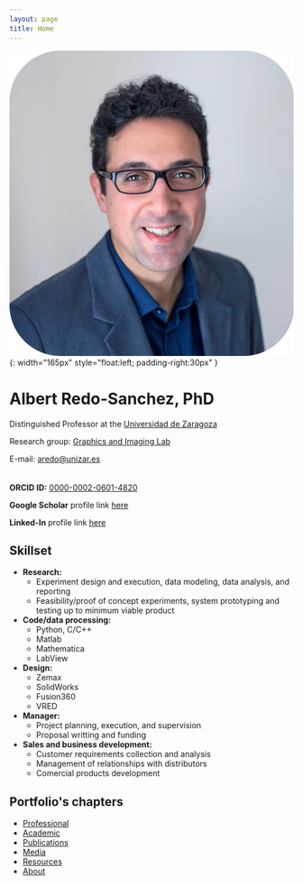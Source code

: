 ```yaml
---
layout: page
title: Home
---
```


![Profile picture](/assets/images/foto_pro.jpg){: width="165px" style="float:left; padding-right:30px" }

# Albert Redo-Sanchez, PhD

Distinguished Professor at the [Universidad de Zaragoza](https://eina.unizar.es/)

Research group: [Graphics and Imaging Lab](https://graphics.unizar.es/)

E-mail: [aredo@unizar.es](mailto:aredo@unizar.es)
\
\
\
**ORCID ID:** [0000-0002-0601-4820](https://orcid.org/0000-0002-0601-4820)

**Google Scholar** profile link [here](https://scholar.google.com/citations?user=Wjhap7MAAAAJ&hl=en)

**Linked-In** profile link [here](https://www.linkedin.com/in/redosanchez/)


## Skillset

- **Research:**
  - Experiment design and execution, data modeling, data analysis, and reporting
  - Feasibility/proof of concept experiments, system prototyping and testing up to minimum viable product
- **Code/data processing:**
  - Python, C/C++
  - Matlab
  - Mathematica
  - LabView
- **Design:**
  - Zemax
  - SolidWorks
  - Fusion360
  - VRED
- **Manager:**
  - Project planning, execution, and supervision
  - Proposal writting and funding
- **Sales and business development:**
  - Customer requirements collection and analysis
  - Management of relationships with distributors
  - Comercial products development


## Portfolio's chapters

- [Professional](professional)
- [Academic](academic)
- [Publications](publications)
- [Media](media)
- [Resources](resources)
- [About](about)
